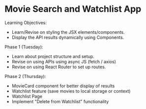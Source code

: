 # Movie Search and Watchlist App

Learning Objectives:
- Learn/Revise on styling the JSX elements/components.
- Display the API results dynamically using Components.

Phase 1 (Tuesday):
- Learn about project structure and setup. 
- Revise on using APIs using async JS (fetch / axios)
- Revise on using React Router to set up routes.

Phase 2 (Thursday):
- MovieCard component for better display of results
- Watchlist feature (save movies to local storage or context)
- Watchlist Page
- Implement "Delete from Watchlist" functionality
